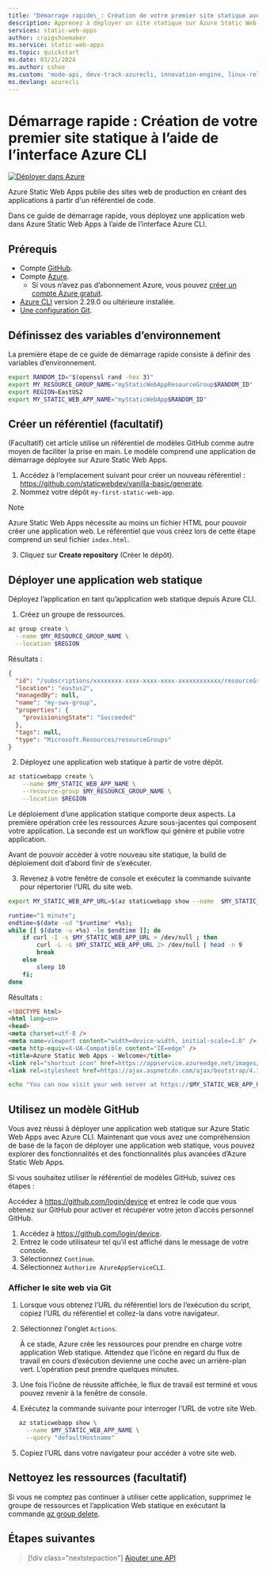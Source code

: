 ```yaml
---
title: "Démarrage rapide\_: Création de votre premier site statique avec le service Azure Static Web Apps à l’aide de l’interface CLI"
description: Apprenez à déployer un site statique sur Azure Static Web Apps avec l’interface Azure CLI.
services: static-web-apps
author: craigshoemaker
ms.service: static-web-apps
ms.topic: quickstart
ms.date: 03/21/2024
ms.author: cshoe
ms.custom: 'mode-api, devx-track-azurecli, innovation-engine, linux-related-content'
ms.devlang: azurecli
---
```


# Démarrage rapide : Création de votre premier site statique à l’aide de l’interface Azure CLI

[![Déployer dans Azure](https://aka.ms/deploytoazurebutton)](https://go.microsoft.com/fwlink/?linkid=2262845)

Azure Static Web Apps publie des sites web de production en créant des applications à partir d'un référentiel de code.

Dans ce guide de démarrage rapide, vous déployez une application web dans Azure Static Web Apps à l’aide de l’interface Azure CLI.

## Prérequis

- Compte [GitHub](https://github.com).
- Compte [Azure](https://portal.azure.com).
  - Si vous n’avez pas d’abonnement Azure, vous pouvez [créer un compte Azure gratuit](https://azure.microsoft.com/free).
- [Azure CLI](/cli/azure/install-azure-cli) version 2.29.0 ou ultérieure installée.
- [Une configuration Git](https://www.git-scm.com/downloads). 

## Définissez des variables d’environnement

La première étape de ce guide de démarrage rapide consiste à définir des variables d’environnement.

```bash
export RANDOM_ID="$(openssl rand -hex 3)"
export MY_RESOURCE_GROUP_NAME="myStaticWebAppResourceGroup$RANDOM_ID"
export REGION=EastUS2
export MY_STATIC_WEB_APP_NAME="myStaticWebApp$RANDOM_ID"
```

## Créer un référentiel (facultatif)

(Facultatif) cet article utilise un référentiel de modèles GitHub comme autre moyen de faciliter la prise en main. Le modèle comprend une application de démarrage déployée sur Azure Static Web Apps.

1. Accédez à l’emplacement suivant pour créer un nouveau référentiel : https://github.com/staticwebdev/vanilla-basic/generate.
2. Nommez votre dépôt `my-first-static-web-app`.

> [!NOTE]
> Azure Static Web Apps nécessite au moins un fichier HTML pour pouvoir créer une application web. Le référentiel que vous créez lors de cette étape comprend un seul fichier `index.html`.

3. Cliquez sur **Create repository** (Créer le dépôt).

## Déployer une application web statique

Déployez l’application en tant qu’application web statique depuis Azure CLI.

1. Créez un groupe de ressources.

```bash
az group create \
  --name $MY_RESOURCE_GROUP_NAME \
  --location $REGION
```

Résultats :
<!-- expected_similarity=0.3 -->
```json
{
  "id": "/subscriptions/xxxxxxxx-xxxx-xxxx-xxxx-xxxxxxxxxxxx/resourceGroups/my-swa-group",
  "location": "eastus2",
  "managedBy": null,
  "name": "my-swa-group",
  "properties": {
    "provisioningState": "Succeeded"
  },
  "tags": null,
  "type": "Microsoft.Resources/resourceGroups"
}
```

2. Déployez une application web statique à partir de votre dépôt.

```bash
az staticwebapp create \
    --name $MY_STATIC_WEB_APP_NAME \
    --resource-group $MY_RESOURCE_GROUP_NAME \
    --location $REGION 
```

Le déploiement d’une application statique comporte deux aspects. La première opération crée les ressources Azure sous-jacentes qui composent votre application. La seconde est un workflow qui génère et publie votre application.

Avant de pouvoir accéder à votre nouveau site statique, la build de déploiement doit d’abord finir de s’exécuter.

3. Revenez à votre fenêtre de console et exécutez la commande suivante pour répertorier l’URL du site web.

```bash
export MY_STATIC_WEB_APP_URL=$(az staticwebapp show --name  $MY_STATIC_WEB_APP_NAME --resource-group $MY_RESOURCE_GROUP_NAME --query "defaultHostname" -o tsv)
```

```bash
runtime="1 minute";
endtime=$(date -ud "$runtime" +%s);
while [[ $(date -u +%s) -le $endtime ]]; do
    if curl -I -s $MY_STATIC_WEB_APP_URL > /dev/null ; then 
        curl -L -s $MY_STATIC_WEB_APP_URL 2> /dev/null | head -n 9
        break
    else 
        sleep 10
    fi;
done
```

Résultats :
<!-- expected_similarity=0.3 -->
```HTML
<!DOCTYPE html>
<html lang=en>
<head>
<meta charset=utf-8 />
<meta name=viewport content="width=device-width, initial-scale=1.0" />
<meta http-equiv=X-UA-Compatible content="IE=edge" />
<title>Azure Static Web Apps - Welcome</title>
<link rel="shortcut icon" href=https://appservice.azureedge.net/images/static-apps/v3/favicon.svg type=image/x-icon />
<link rel=stylesheet href=https://ajax.aspnetcdn.com/ajax/bootstrap/4.1.1/css/bootstrap.min.css crossorigin=anonymous />
```

```bash
echo "You can now visit your web server at https://$MY_STATIC_WEB_APP_URL"
```

## Utilisez un modèle GitHub

Vous avez réussi à déployer une application web statique sur Azure Static Web Apps avec Azure CLI. Maintenant que vous avez une compréhension de base de la façon de déployer une application web statique, vous pouvez explorer des fonctionnalités et des fonctionnalités plus avancées d’Azure Static Web Apps.

Si vous souhaitez utiliser le référentiel de modèles GitHub, suivez ces étapes :

Accédez à https://github.com/login/device et entrez le code que vous obtenez sur GitHub pour activer et récupérer votre jeton d’accès personnel GitHub.

1. Accédez à https://github.com/login/device.
2. Entrez le code utilisateur tel qu’il est affiché dans le message de votre console.
3. Sélectionnez `Continue`.
4. Sélectionnez `Authorize AzureAppServiceCLI`.

### Afficher le site web via Git

1. Lorsque vous obtenez l’URL du référentiel lors de l’exécution du script, copiez l’URL du référentiel et collez-la dans votre navigateur.
2. Sélectionnez l'onglet `Actions`.

   À ce stade, Azure crée les ressources pour prendre en charge votre application Web statique. Attendez que l’icône en regard du flux de travail en cours d’exécution devienne une coche avec un arrière-plan vert. L’opération peut prendre quelques minutes.

3. Une fois l’icône de réussite affichée, le flux de travail est terminé et vous pouvez revenir à la fenêtre de console.
4. Exécutez la commande suivante pour interroger l’URL de votre site Web.
```bash
   az staticwebapp show \
     --name $MY_STATIC_WEB_APP_NAME \
     --query "defaultHostname"
```
5. Copiez l’URL dans votre navigateur pour accéder à votre site web.

## Nettoyez les ressources (facultatif)

Si vous ne comptez pas continuer à utiliser cette application, supprimez le groupe de ressources et l’application Web statique en exécutant la commande [az group delete](/cli/azure/group#az-group-delete).

## Étapes suivantes

> [!div class="nextstepaction"]
> [Ajouter une API](add-api.md)